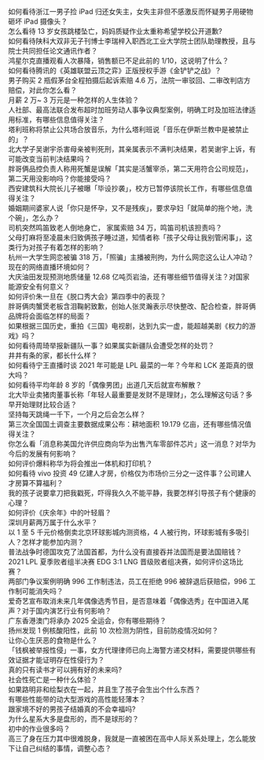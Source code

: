 如何看待浙江一男子捡 iPad 归还女失主，女失主非但不感激反而怀疑男子用硬物砸坏 iPad 摄像头？  
怎么看待 13 岁女孩跳楼坠亡，妈妈质疑作业太重称希望学校公开道歉?  
如何看待陕科大双非无子刊博士李瑞梓入职西北工业大学院士团队助理教授，且与院士共同担任论文通讯作者？  
鸿星尔克直播观看人次暴降，销售额已不足此前的 1/10，这说明了什么？  
如何看待腾讯的《英雄联盟云顶之弈》正版授权手游《金铲铲之战》？  
男子购买 2 瓶假茅台全程拍摄后起诉索赔 4.6 万，法院一审驳回、二审改判店方赔偿，对此你怎么看？  
月薪 2 万~ 3 万元是一种怎样的人生体验？  
人社部、最高法联合发布超时加班劳动人事争议典型案例，明确工时及加班法律适用标准，有哪些信息值得关注？  
塔利班称将禁止公共场合放音乐，为什么塔利班说「音乐在伊斯兰教中是被禁止的」？  
北大学子吴谢宇杀害母亲被判死刑，其亲属表示不满判决结果，若吴谢宇上诉，有可能改变当前判决结果吗？  
胖哥俩品控负责人称用死蟹是误解「其实是活蟹宰杀，第二天用符合公司规范」，第二天用没影响吗？你能接受吗？  
西安建筑科大院长儿子被曝「毕设抄袭」，校方已暂停该院长工作，有哪些信息值得关注？  
婚姻期间婆家人说「你只是怀孕，又不是残疾」，要求孕妇「就简单的拖个地，洗个碗」，怎么办？  
司机突然鸣笛致老人倒地身亡， 家属索赔 34 万，鸣笛司机该担责吗？  
父母打麻将至凌晨未归致俩孩子睡过道，知情者称「孩子父母让我别管闲事」，这类行为对孩子有着怎样的影响？  
杭州一大学生网恋被骗 318 万，「照骗」主播被刑拘，为什么网恋这么让人冲动？现在的网络直播环境如何？  
大庆油田发现预测地质储量 12.68 亿吨页岩油，还有哪些细节值得关注？对国家能源安全有何意义？  
如何评价朱一旦在《脱口秀大会》第四季中的表现？  
胖哥俩肉蟹煲老板含泪鞠躬致歉，创始人张灵瀚表示尽快整改、配合检查，胖哥俩品牌将会面临怎样的局面？  
如果根据三国历史，重拍《三国》电视剧，达到九实一虚，能超越美剧《权力的游戏》吗？  
如何看待周琦举报新疆队一事？如果属实新疆队会遭受怎样的处罚？  
井井有条的家，都长什么样？  
如何看待宁王直播时谈 2021 年可能是 LPL 最菜的一年？今年和 LCK 差距真的很大吗？  
如何看待平均年龄 8 岁的「偶像男团」出道几天后就宣布解散？  
北大毕业卖猪肉董事长称「年轻人最重要是发财不是理财」，怎么理解这句话？多早开始理财比较合适？  
坚持每天跳绳一千下，一个月之后会怎么样？  
第三次全国国土调查主要数据成果公布：耕地面积 19.179 亿亩，还有哪些情况值得关注？  
你怎么看「消息称美国允许供应商向华为出售汽车零部件芯片」这一消息？对华为今后的发展有何影响？  
如何评价爆料称华为将会推出一体机和打印机？  
如何看待 vivo 投资 49 亿建人才房，价格仅为市场价三分之一这件事？公司建人才房算不算福利？  
我的孩子说要拿刀把我戳死，吓得我久久不能平静，我要怎样引导孩子有个健康的心理？  
如何评价《庆余年》中的叶轻眉？  
深圳月薪两万属于什么水平？  
以 1 至 5 千元价格倒卖北京环球影城内测资格，4 人被行拘，环球影城有多吸引人？怎样才能参加内测？  
普法战争时德国攻克了法国首都，为什么没有直接吞并法国而是要法国赔钱？  
2021 LPL 夏季败者组半决赛 EDG 3:1 LNG 晋级败者组决赛，如何评价这场比赛？  
两部门争议案例明确 996 工作制违法，员工在拒绝 996 被辞退后获赔偿，996 工作制可能消失吗？  
爱奇艺宣布取消未来几年偶像选秀节目，是否意味着「偶像选秀」在中国进入尾声？对于国内演艺行业有何影响？  
广东香港澳门将承办 2025 全运会，你有哪些期待？  
扬州发现 1 例核酸阳性，此前 10 次检测为阴性，目前防疫情况如何？  
让你心生厌恶的食物是什么？  
「钱枫被举报性侵」一事，女方代理律师已向上海警方递交材料，需要提供哪些有效证据才能证明存在性侵行为？  
真的只有读书才可以拥有好的未来吗?  
社会性死亡是一种什么体验？  
如果路明非和绘梨衣在一起，并且生了孩子会生出个什么东西？  
有哪些性能带的动大型游戏的高性能轻薄本？  
跟家境不好的男孩子结婚真的不会幸福吗?  
为什么星系大多是盘形的，而不是球形的？  
初中的作业很多吗？  
高三了身在压力其中很难脱身，我就是一直被困在高中人际关系处理上，怎么能放下让自己纠结的事情，调整心态？  
